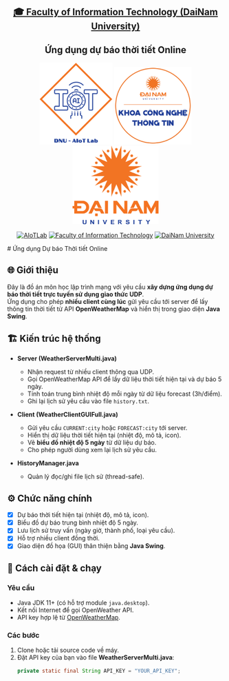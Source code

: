 <h2 align="center">
    <a href="https://dainam.edu.vn/vi/khoa-cong-nghe-thong-tin">
    🎓 Faculty of Information Technology (DaiNam University)
    </a>
</h2>
<h2 align="center">
   Ứng dụng dự báo thời tiết Online
</h2>
<div align="center">
    <p align="center">
        <img src="docs/aiotlab_logo.png" alt="AIoTLab Logo" width="170"/>
        <img src="docs/fitdnu_logo.png" alt="AIoTLab Logo" width="180"/>
        <img src="docs/dnu_logo.png" alt="DaiNam University Logo" width="200"/>
    </p>

[![AIoTLab](https://img.shields.io/badge/AIoTLab-green?style=for-the-badge)](https://www.facebook.com/DNUAIoTLab)
[![Faculty of Information Technology](https://img.shields.io/badge/Faculty%20of%20Information%20Technology-blue?style=for-the-badge)](https://dainam.edu.vn/vi/khoa-cong-nghe-thong-tin)
[![DaiNam University](https://img.shields.io/badge/DaiNam%20University-orange?style=for-the-badge)](https://dainam.edu.vn)

</div>
# Ứng dụng Dự báo Thời tiết Online 

## 🌐 Giới thiệu
Đây là đồ án môn học lập trình mạng với yêu cầu **xây dựng ứng dụng dự báo thời tiết trực tuyến sử dụng giao thức UDP**.  
Ứng dụng cho phép **nhiều client cùng lúc** gửi yêu cầu tới server để lấy thông tin thời tiết từ API **OpenWeatherMap** và hiển thị trong giao diện **Java Swing**.

## 🏗 Kiến trúc hệ thống
- **Server (WeatherServerMulti.java)**  
  - Nhận request từ nhiều client thông qua UDP.  
  - Gọi OpenWeatherMap API để lấy dữ liệu thời tiết hiện tại và dự báo 5 ngày.  
  - Tính toán trung bình nhiệt độ mỗi ngày từ dữ liệu forecast (3h/điểm).  
  - Ghi lại lịch sử yêu cầu vào file `history.txt`.  

- **Client (WeatherClientGUIFull.java)**  
  - Gửi yêu cầu `CURRENT:city` hoặc `FORECAST:city` tới server.  
  - Hiển thị dữ liệu thời tiết hiện tại (nhiệt độ, mô tả, icon).  
  - Vẽ **biểu đồ nhiệt độ 5 ngày** từ dữ liệu dự báo.  
  - Cho phép người dùng xem lại lịch sử yêu cầu.  

- **HistoryManager.java**  
  - Quản lý đọc/ghi file lịch sử (thread-safe).  

## ⚙️ Chức năng chính
- [x] Dự báo thời tiết hiện tại (nhiệt độ, mô tả, icon).  
- [x] Biểu đồ dự báo trung bình nhiệt độ 5 ngày.  
- [x] Lưu lịch sử truy vấn (ngày giờ, thành phố, loại yêu cầu).  
- [x] Hỗ trợ nhiều client đồng thời.  
- [x] Giao diện đồ họa (GUI) thân thiện bằng **Java Swing**.  

## 🚀 Cách cài đặt & chạy

### Yêu cầu
- Java JDK 11+ (có hỗ trợ module `java.desktop`).  
- Kết nối Internet để gọi OpenWeather API.  
- API key hợp lệ từ [OpenWeatherMap](https://openweathermap.org/api).  

### Các bước
1. Clone hoặc tải source code về máy.  
2. Đặt API key của bạn vào file **WeatherServerMulti.java**:
   ```java
   private static final String API_KEY = "YOUR_API_KEY";
